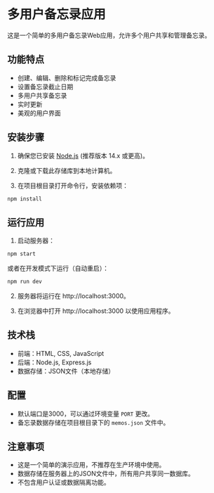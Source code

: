 # 多用户备忘录应用

这是一个简单的多用户备忘录Web应用，允许多个用户共享和管理备忘录。

## 功能特点

- 创建、编辑、删除和标记完成备忘录
- 设置备忘录截止日期
- 多用户共享备忘录
- 实时更新
- 美观的用户界面

## 安装步骤

1. 确保您已安装 [Node.js](https://nodejs.org/) (推荐版本 14.x 或更高)。

2. 克隆或下载此存储库到本地计算机。

3. 在项目根目录打开命令行，安装依赖项：

```bash
npm install
```

## 运行应用

1. 启动服务器：

```bash
npm start
```

或者在开发模式下运行（自动重启）：

```bash
npm run dev
```

2. 服务器将运行在 http://localhost:3000。

3. 在浏览器中打开 http://localhost:3000 以使用应用程序。

## 技术栈

- 前端：HTML, CSS, JavaScript
- 后端：Node.js, Express.js
- 数据存储：JSON文件（本地存储）

## 配置

- 默认端口是3000，可以通过环境变量 `PORT` 更改。
- 备忘录数据存储在项目根目录下的 `memos.json` 文件中。

## 注意事项

- 这是一个简单的演示应用，不推荐在生产环境中使用。
- 数据存储在服务器上的JSON文件中，所有用户共享同一数据库。
- 不包含用户认证或数据隔离功能。 